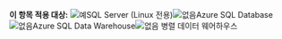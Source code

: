 <Token>**이 항목 적용 대상:** ![예](media/yes.png)SQL Server (Linux 전용)![없음](media/no.png)Azure SQL Database![없음](media/no.png)Azure SQL Data Warehouse![없음](media/no.png) 병렬 데이터 웨어하우스 </Token>